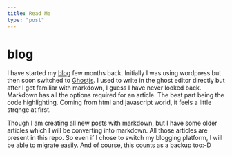 ```yaml
---
title: Read Me
type: "post"
---
```



# blog
I have started my [blog](https://cybercafe.dev) few months back. Initially I was using wordpress but then soon switched to [Ghostjs](https://ghostjs.org). I used to write in the ghost editor directly but after I got familiar with markdown, I guess I have never looked back. Markdown has all the options required for an article. The best part being the code highlighting. Coming from html and javascript world, it feels a little strqnge at first. 

Though I am creating all new posts with markdown, but I have some older articles which I will be converting into markdown. All those articles are present in this repo. So even if I chose to switch my blogging platform, I will be able to migrate easily. And of course, this counts as a backup too:-D


